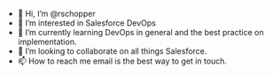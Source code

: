 - 👋 Hi, I’m @rschopper
- 👀 I’m interested in Salesforce DevOps
- 🌱 I’m currently learning DevOps in general and the best practice on implementation.
- 💞️ I’m looking to collaborate on all things Salesforce.
- 📫 How to reach me email is the best way to get in touch.

<!---
rschopper/rschopper is a ✨ special ✨ repository because its `README.md` (this file) appears on your GitHub profile.
You can click the Preview link to take a look at your changes.
--->
